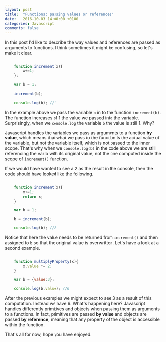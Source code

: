```yaml
---
layout: post
title:  "Functions: passing values or references"
date:   2016-10-03 14:00:00 +0100
categories: Javascript
comments: false
---
```


In this post I'd like to describe the way values and references are passed as arguments to functions. I think sometimes
it might be confusing, so let's make it clear.

```javascript

    function increment(x){
        x+=1;
    };

    var b = 1;
    
    increment(b);
    
    console.log(b); //1

```

In the example above we pass the variable `b` in to the function `increment(b)`. The function increases of 1 the value we passed into the variable.
Surprisingly, when we `console.log` the variable `b` the value is still 1. Why?

Javascript handles the variables we pass as arguments to a function **by value**, which means that what we pass to the function is the actual value of the variable,
but not the variable itself, which is not passed to the inner scope. That's why when we `console.log(b)` in the code above we are still referencing the var b with its original value,
not the one computed inside the scope of `increment()` function.

If we would have wanted to see a 2 as the result in the console, then the code should have looked like the following.

```javascript

    function increment(x){
        x+=1;
        return x;
    }

    var b = 1;

    b = increment(b);

    console.log(b); //2

```

Notice that here the value needs to be returned from `increment()` and then assigned to `b` so that the original value is overwritten.
Let's have a look at a second example.

```javascript

    function multiplyProperty(x){
        x.value *= 2;
    }

    var b = {value:3};

    console.log(b.value); //6

```

After the previous examples we might expect to see 3 as a result of this computation. Instead we have 6. What's happening here? Javascript handles differently primitives and objects when 
passing them as arguments to a functions. In fact, primitives are passed **by value** and objects are passed **by reference**, meaning that any property of the object is accessible within the function.

That's all for now, hope you have enjoyed.
